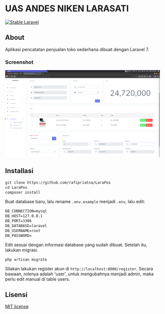 # UAS ANDES NIKEN LARASATI
[![Stable Laravel](https://poser.pugx.org/laravel/framework/v/stable.svg)](https://packagist.org/packages/laravel/framework)

## About
Aplikasi pencatatan penjualan toko sederhana dibuat dengan Laravel 7.

### Screenshot
![Screenshot transaksi](transaksi.png)

## Installasi
```
git clone https://github.com/rafipriatna/LaraPos
cd LaraPos
composer install
```
Buat database baru, lalu rename `.env.example` menjadi `.env`, lalu edit:
```
DB_CONNECTION=mysql
DB_HOST=127.0.0.1
DB_PORT=3306
DB_DATABASE=laravel
DB_USERNAME=root
DB_PASSWORD=
```
Edit sesuai dengan informasi database yang sudah dibuat.
Setelah itu, lakukan migrasi.
```
php artisan migrate
```
Silakan lakukan register akun di `http://localhost:8000/register`. Secara bawaan, rolenya adalah 'user', untuk mengubahnya
menjadi admin, maka perlu edit manual di table users.

## Lisensi
[MIT license](https://opensource.org/licenses/MIT)
